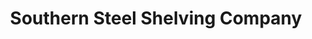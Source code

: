 ---
title: "Southern Steel Shelving Company"
url: /baltimore/southern-steel-shelving-company/
shop: wholesale
---